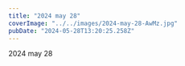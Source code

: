 ```yaml
---
title: "2024 may 28"
coverImage: "../../images/2024-may-28-AwMz.jpg"
pubDate: "2024-05-28T13:20:25.258Z"
---
```


2024 may 28
